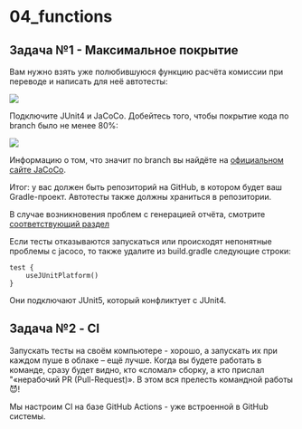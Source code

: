 # 04_functions
## Задача №1 - Максимальное покрытие

Вам нужно взять уже полюбившуюся функцию расчёта комиссии при переводе и написать для неё автотесты:

![](pic/vk-commission.png)

Подключите JUnit4 и JaCoCo. Добейтесь того, чтобы покрытие кода по branch было не менее 80%:

![](pic/branches.png)

Информацию о том, что значит по branch вы найдёте на [официальном сайте JaCoCo](https://www.eclemma.org/jacoco/trunk/doc/counters.html).

Итог: у вас должен быть репозиторий на GitHub, в котором будет ваш Gradle-проект. Автотесты также должны храниться в репозитории.

В случае возникновения проблем с генерацией отчёта, смотрите [соответствующий раздел](https://github.com/netology-code/kt-homeworks/blob/master/04_functions/README.md#%D0%B2%D0%BE%D0%B7%D0%BC%D0%BE%D0%B6%D0%BD%D1%8B%D0%B5-%D0%BF%D1%80%D0%BE%D0%B1%D0%BB%D0%B5%D0%BC%D1%8B-%D0%B8-%D0%B8%D1%85-%D1%80%D0%B5%D1%88%D0%B5%D0%BD%D0%B8%D1%8F)

Если тесты отказываются запускаться или происходят непонятные проблемы с jacoco, то также удалите из build.gradle следующие строки:

```
test {
    useJUnitPlatform()
}
```

Они подключают JUnit5, который конфликтует с JUnit4.

## Задача №2 - CI

Запускать тесты на своём компьютере - хорошо, а запускать их при каждом пуше в облаке – ещё лучше. Когда вы будете работать в команде, сразу будет видно, кто «сломал» сборку, а кто прислал "«нерабочий PR (Pull-Request)». В этом вся прелесть командной работы 😈!

Мы настроим CI на базе GitHub Actions - уже встроенной в GitHub системы.
